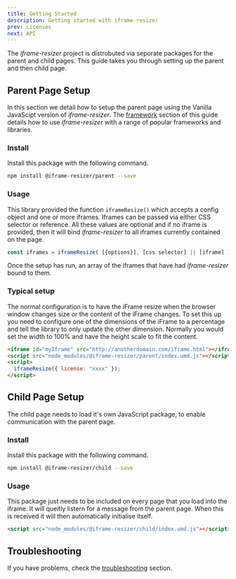 ```yaml
---
title: Getting Started
description: Getting started with iframe-resizer
prev: Licenses
next: API
---
```


The _iframe-resizer_ project is distrobuted via seporate packages for the parent and child pages. This guide takes you through setting up the parent and then child page.

## Parent Page Setup

In this section we detail how to setup the parent page using the Vanilla JavaScipt version of _iframe-resizer_. The [framework](../frameworks/overview) section of this guide details how to use _iframe-resizer_ with a range of popular frameworks and libraries.

### Install

Install this package with the following command.

```bash
npm install @iframe-resizer/parent --save
```

### Usage

This library provided the function `iframeResize()` which accepts a config object and one or more iframes. Iframes can be passed via either CSS selector or reference. All these values are optional and if no iframe is provided, then it will bind _iframe-resizer_ to all iframes currently contained on the page.

```js
const iframes = iframeResize( [{options}], [css selector] || [iframe] );
```

Once the setup has run, an array of the iframes that have had _iframe-resizer_ bound to them.

### Typical setup

The normal configuration is to have the iFrame resize when the browser window changes size or the content of the iFrame changes. To set this up you need to configure one of the dimensions of the iFrame to a percentage and tell the library to only update the other dimension. Normally you would set the width to 100% and have the height scale to fit the content.

```html
<iframe id="myIframe" src="http://anotherdomain.com/iframe.html"></iframe>
<script src="node_modules/@iframe-resizer/parent/index.umd.js"></script>
<script>
  iframeResize({ license: "xxxx" });
</script>
```

## Child Page Setup

The child page needs to load it's own JavaScript package, to enable communication with the parent page.

### Install

Install this package with the following command.

```bash
npm install @iframe-resizer/child --save
```

### Usage

This package just needs to be included on every page that you load into the iframe. It will queitly listern for a message from the parent page. When this is received it will then automatically initialise itself.

```html
<script src="node_modules/@iframe-resizer/child/index.umd.js"></script>
```

## Troubleshooting

If you have problems, check the [troubleshooting](../troubleshooting) section.

<!--
### Example

To see this working take a look at this [example](https://davidjbradshaw.github.io/iframe-resizer/example/) and watch the [console](https://developer.mozilla.org/en-US/docs/Tools/Web_Console).
-->
